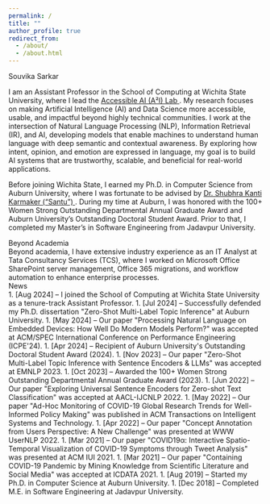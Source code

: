 ```yaml
---
permalink: /
title: ""
author_profile: true
redirect_from: 
  - /about/
  - /about.html
---
```


<div class="main-title">Souvika Sarkar</div>

I am an Assistant Professor in the School of Computing at Wichita State University, where I lead the <a href="" class="hyperlink"> Accessible AI (A²I) Lab </a>. My research focuses on making Artificial Intelligence (AI) and Data Science more accessible, usable, and impactful beyond highly technical communities. I work at the intersection of Natural Language Processing (NLP), Information Retrieval (IR), and AI, developing models that enable machines to understand human language with deep semantic and contextual awareness. By exploring how intent, opinion, and emotion are expressed in language, my goal is to build AI systems that are trustworthy, scalable, and beneficial for real-world applications.

Before joining Wichita State, I earned my Ph.D. in Computer Science from Auburn University, where I was fortunate to be advised by <a href="https://karmake2.github.io/" class="hyperlink"> Dr. Shubhra Kanti Karmaker (“Santu”) </a>. During my time at Auburn, I was honored with the 100+ Women Strong Outstanding Departmental Annual Graduate Award and Auburn University’s Outstanding Doctoral Student Award. Prior to that, I completed my Master’s in Software Engineering from Jadavpur University.

<div class="section-header">Beyond Academia</div>
Beyond academia, I have extensive industry experience as an IT Analyst at Tata Consultancy Services (TCS), where I worked on Microsoft Office SharePoint server management, Office 365 migrations, and workflow automation to enhance enterprise processes.

<div class="section-header">News</div>
1. <span class="news-date">[Aug 2024]</span> – I joined the School of Computing at Wichita State University as a tenure-track Assistant Professor.
1. <span class="news-date">[Jul 2024]</span> – Successfully defended my Ph.D. dissertation "Zero-Shot Multi-Label Topic Inference" at Auburn University.
1. <span class="news-date">[May 2024]</span> – Our paper "Processing Natural Language on Embedded Devices: How Well Do Modern Models Perform?" was accepted at ACM/SPEC International Conference on Performance Engineering (ICPE'24).
1. <span class="news-date">[Apr 2024]</span> – Recipient of Auburn University's Outstanding Doctoral Student Award (2024).
1. <span class="news-date">[Nov 2023]</span> – Our paper "Zero-Shot Multi-Label Topic Inference with Sentence Encoders & LLMs" was accepted at EMNLP 2023.
1. <span class="news-date">[Oct 2023]</span> – Awarded the 100+ Women Strong Outstanding Departmental Annual Graduate Award (2023).
1. <span class="news-date">[Jun 2022]</span> – Our paper "Exploring Universal Sentence Encoders for Zero-shot Text Classification" was accepted at AACL-IJCNLP 2022.
1. <span class="news-date">[May 2022]</span> – Our paper "Ad-Hoc Monitoring of COVID-19 Global Research Trends for Well-Informed Policy Making" was published in ACM Transactions on Intelligent Systems and Technology.
1. <span class="news-date">[Apr 2022]</span> – Our paper "Concept Annotation from Users Perspective: A New Challenge" was presented at WWW UserNLP 2022.
1. <span class="news-date">[Mar 2021]</span> – Our paper "COVID19α: Interactive Spatio-Temporal Visualization of COVID-19 Symptoms through Tweet Analysis" was presented at ACM IUI 2021.
1. <span class="news-date">[Mar 2021]</span> – Our paper "Containing COVID-19 Pandemic by Mining Knowledge from Scientific Literature and Social Media" was accepted at ICDATA 2021.
1. <span class="news-date">[Aug 2019]</span> – Started my Ph.D. in Computer Science at Auburn University.
1. <span class="news-date">[Dec 2018]</span> – Completed M.E. in Software Engineering at Jadavpur University.
